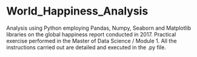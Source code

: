 # World_Happiness_Analysis
Analysis using Python employing Pandas, Numpy, Seaborn and Matplotlib libraries on the global happiness report conducted in 2017. Practical exercise performed in the Master of Data Science / Module 1. All the instructions carried out are detailed and executed in the .py file.
